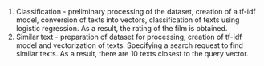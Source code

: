 1. Classification - preliminary processing of the dataset, creation of a tf-idf model, conversion of texts into vectors, classification of texts using logistic regression. As a result, the rating of the film is obtained.
2. Similar text - preparation of dataset for processing, creation of tf-idf model and vectorization of texts. Specifying a search request to find similar texts. As a result, there are 10 texts closest to the query vector.
